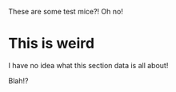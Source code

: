 These are some test mice?! Oh no!

# This is weird

I have no idea what this section data is all about!

Blah!?
